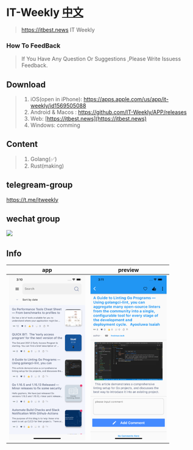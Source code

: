 # IT-Weekly  [中文](ZH-README.md)
> https://itbest.news  IT Weekly 

### How To FeedBack

>If You Have Any Question Or Suggestions ,Please Write Issuess Feedback.

## Download

> 1. iOS(open in iPhone): https://apps.apple.com/us/app/it-weekly/id1569505088
> 2. Android & Macos : https://github.com/IT-Weekly/APP/releases
> 3. Web: [https://itbest.news](https://itbest.news)
> 4. Windows: comming 

## Content
> 1. Golang(✅)
> 2. Rust(making)

## telegream-group
https://t.me/itweekly

## wechat group
<img src="https://itbest.news/static/wx-group1.png" width="300"> 

## Info
|          app                      |                 preview               |
| --------------------------------- | --------------------------------- |
| <img src="img/1.png" width="200">  |  <img src="img/2.png" width="200">  |

 

